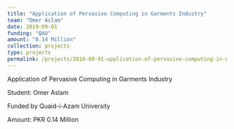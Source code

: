 ```yaml
---
title: "Application of Pervasive Computing in Garments Industry"
team: "Omer Aslam"
date: 2019-09-01
funding: "QAU"
amount: "0.14 Million"
collection: projects
type: projects
permalink: /projects/2019-09-01-application-of-pervasive-computing-in-garments-industry
---
```

Application of Pervasive Computing in Garments Industry

Student: Omer Aslam

Funded by Quaid-i-Azam University

Amount: PKR 0.14 Million
